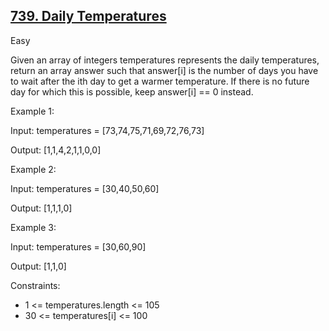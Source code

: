 ## [739. Daily Temperatures](https://leetcode.com/problems/daily-temperatures/description/)

Easy

Given an array of integers temperatures represents the daily temperatures, return an array answer such that answer[i] is the number of days you have to wait after the ith day to get a warmer temperature. If there is no future day for which this is possible, keep answer[i] == 0 instead.

Example 1:

Input: temperatures = [73,74,75,71,69,72,76,73]

Output: [1,1,4,2,1,1,0,0]

Example 2:

Input: temperatures = [30,40,50,60]

Output: [1,1,1,0]

Example 3:

Input: temperatures = [30,60,90]

Output: [1,1,0]
 

Constraints:

- 1 <= temperatures.length <= 105
- 30 <= temperatures[i] <= 100
